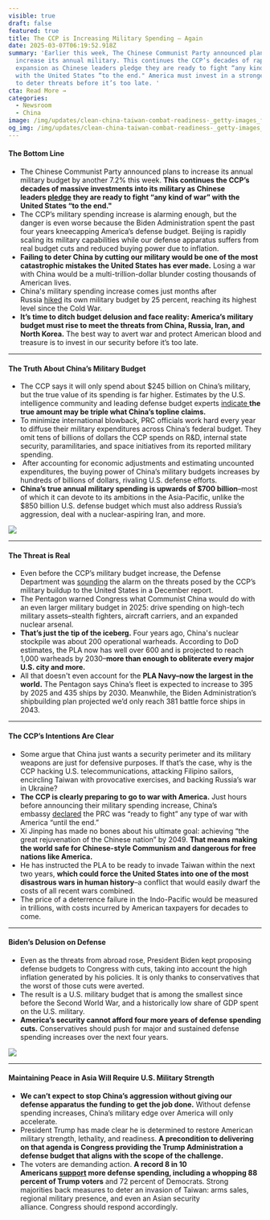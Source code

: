 ```yaml
---
visible: true
draft: false
featured: true
title: The CCP is Increasing Military Spending – Again
date: 2025-03-07T06:19:52.918Z
summary: 'Earlier this week, The Chinese Communist Party announced plans to
  increase its annual military. This continues the CCP’s decades of rapid
  expansion as Chinese leaders pledge they are ready to fight “any kind of war”
  with the United States “to the end." America must invest in a stronger defense
  to deter threats before it’s too late. '
cta: Read More →
categories:
  - Newsroom
  - China
image: /img/updates/clean-china-taiwan-combat-readiness-_getty-images_featuredimage_mon-feb-24-2025.webp
og_img: /img/updates/clean-china-taiwan-combat-readiness-_getty-images_featuredimage_mon-feb-24-2025.webp
---
```

#### **The Bottom Line**

* The Chinese Communist Party announced plans to increase its annual military budget by another 7.2% this week. **This continues the CCP’s decades of massive investments into its military as Chinese leaders [pledge](https://8nithvebb.cc.rs6.net/tn.jsp?f=001krOoKyehg4_1CHplxRSr8srTuC22A9lhOqmkUb5oygjS_FJvbSph9D0GNauCghkd007S-UHxKPc6UOFG7PEcm4pDT-sVgRoPvQqRaP01KWo_eIKK671GNrwkBMeOL__B703vN-jdYhyN5tXfAYGCMXuflsrF83ZbChyK0CaDh6UxJBy-_Z3jURvrQSA-_bRJ&c=KENPg0JeyqW1BMq9ojGh8MQsaxcZ6WyE-iQMiCPZyMEIx54sjIvT7A==&ch=CJorP5UvE81ARzJBLyHL_VRBpZqps8I_nKgYPjYB0efDvX2oi4h42w== "https\://8nithvebb.cc.rs6.net/tn.jsp?f=001krOoKyehg4_1CHplxRSr8srTuC22A9lhOqmkUb5oygjS_FJvbSph9D0GNauCghkd007S-UHxKPc6UOFG7PEcm4pDT-sVgRoPvQqRaP01KWo_eIKK671GNrwkBMeOL\_\_B703vN-jdYhyN5tXfAYGCMXuflsrF83ZbChyK0CaDh6UxJBy-\_Z3jURvrQSA-\_bRJ&c=KENPg0JeyqW1BMq9ojGh8MQsaxcZ6WyE-iQMiCPZyMEIx54sjIvT7A==&ch=CJorP5UvE81ARzJBLyHL_VRBpZqps8I_nKgYPjYB0efDvX2oi4h42w==") they are ready to fight “any kind of war” with the United States “to the end."**  
* The CCP’s military spending increase is alarming enough, but the danger is even worse because the Biden Administration spent the past four years kneecapping America’s defense budget. Beijing is rapidly scaling its military capabilities while our defense apparatus suffers from real budget cuts and reduced buying power due to inflation.
* **Failing to deter China by cutting our military would be one of the most catastrophic mistakes the United States has ever made.** Losing a war with China would be a multi-trillion-dollar blunder costing thousands of American lives.
* China's military spending increase comes just months after Russia [hiked](https://8nithvebb.cc.rs6.net/tn.jsp?f=001krOoKyehg4_1CHplxRSr8srTuC22A9lhOqmkUb5oygjS_FJvbSph9D0GNauCghkdoSnt8DY9Nwzi590iaoZgyZANyWbEKNA5kF-b8M65AbvgsfSTjs0fE3z5yc56aplisaWNfGUBPFRpBz_jKLv4QsR7TjfQFS3auiyzFneRNufhQcREHW0U-1pjrszZCr7fDRH_KmKWgpj6FYM-RCb8ooc2KSz9AKjOMuFY-836xJ4oBRnjdDG_ldYaHAz2iG7P&c=KENPg0JeyqW1BMq9ojGh8MQsaxcZ6WyE-iQMiCPZyMEIx54sjIvT7A==&ch=CJorP5UvE81ARzJBLyHL_VRBpZqps8I_nKgYPjYB0efDvX2oi4h42w== "https\://8nithvebb.cc.rs6.net/tn.jsp?f=001krOoKyehg4_1CHplxRSr8srTuC22A9lhOqmkUb5oygjS_FJvbSph9D0GNauCghkdoSnt8DY9Nwzi590iaoZgyZANyWbEKNA5kF-b8M65AbvgsfSTjs0fE3z5yc56aplisaWNfGUBPFRpBz_jKLv4QsR7TjfQFS3auiyzFneRNufhQcREHW0U-1pjrszZCr7fDRH_KmKWgpj6FYM-RCb8ooc2KSz9AKjOMuFY-836xJ4oBRnjdDG_ldYaHAz2iG7P&c=KENPg0JeyqW1BMq9ojGh8MQsaxcZ6WyE-iQMiCPZyMEIx54sjIvT7A==&ch=CJorP5UvE81ARzJBLyHL_VRBpZqps8I_nKgYPjYB0efDvX2oi4h42w==") its own military budget by 25 percent, reaching its highest level since the Cold War.
* **It’s time to ditch budget delusion and face reality: America’s military budget must rise to meet the threats from China, Russia, Iran, and North Korea.** The best way to avert war and protect American blood and treasure is to invest in our security before it’s too late.

- - -

#### The Truth About China’s Military Budget

* The CCP says it will only spend about $245 billion on China’s military, but the true value of its spending is far higher. Estimates by the U.S. intelligence community and leading defense budget experts [indicate ](https://8nithvebb.cc.rs6.net/tn.jsp?f=001krOoKyehg4_1CHplxRSr8srTuC22A9lhOqmkUb5oygjS_FJvbSph9D0GNauCghkdE-LOA2WaVSzvay9gOf7N_NLEoGkPaqK-lt8BClCh02piHFvd8SACoTYkDSJndaOQcGdI-vdTtuZ1hQZ2qWwdkk2uN7jNAhDPn1m35L4EAF-DhS_pdHrHvTXMavcO1MGpMEpDgce0mZj6OhvolFbgRGBybPz-WzG5Gi8imPwZgaLBLyLFC_jXs5gRskUik-5YvGXwrcwbKKXbOrU1I9qlpJ03nlsUT4GhJSi9YByBexc1FMdJ5TSp9Q==&c=KENPg0JeyqW1BMq9ojGh8MQsaxcZ6WyE-iQMiCPZyMEIx54sjIvT7A==&ch=CJorP5UvE81ARzJBLyHL_VRBpZqps8I_nKgYPjYB0efDvX2oi4h42w== "https\://8nithvebb.cc.rs6.net/tn.jsp?f=001krOoKyehg4_1CHplxRSr8srTuC22A9lhOqmkUb5oygjS_FJvbSph9D0GNauCghkdE-LOA2WaVSzvay9gOf7N_NLEoGkPaqK-lt8BClCh02piHFvd8SACoTYkDSJndaOQcGdI-vdTtuZ1hQZ2qWwdkk2uN7jNAhDPn1m35L4EAF-DhS_pdHrHvTXMavcO1MGpMEpDgce0mZj6OhvolFbgRGBybPz-WzG5Gi8imPwZgaLBLyLFC_jXs5gRskUik-5YvGXwrcwbKKXbOrU1I9qlpJ03nlsUT4GhJSi9YByBexc1FMdJ5TSp9Q==&c=KENPg0JeyqW1BMq9ojGh8MQsaxcZ6WyE-iQMiCPZyMEIx54sjIvT7A==&ch=CJorP5UvE81ARzJBLyHL_VRBpZqps8I_nKgYPjYB0efDvX2oi4h42w==")**the true amount may be triple what China’s topline claims.**
* To minimize international blowback, PRC officials work hard every year to diffuse their military expenditures across China’s federal budget. They omit tens of billions of dollars the CCP spends on R&D, internal state security, paramilitaries, and space initiatives from its reported military spending.  
*  After accounting for economic adjustments and estimating uncounted expenditures, the buying power of China’s military budgets increases by hundreds of billions of dollars, rivaling U.S. defense efforts.
* **China’s true annual military spending is upwards of $700 billion**–most of which it can devote to its ambitions in the Asia-Pacific, unlike the $850 billion U.S. defense budget which must also address Russia’s aggression, deal with a nuclear-aspiring Iran, and more.﻿

![](https://files.constantcontact.com/bb1a97a2901/4e2e68f5-af6f-41fc-aaee-896f8ed102c5.png)

- - -

#### The Threat is Real

* Even before the CCP’s military budget increase, the Defense Department was [sounding](https://8nithvebb.cc.rs6.net/tn.jsp?f=001krOoKyehg4_1CHplxRSr8srTuC22A9lhOqmkUb5oygjS_FJvbSph9D0GNauCghkdAwOS20IZs5caGeW462GEgxI4I9R3bDUn73zTgVoaHbX6N4mt9l7rl8UZ41PqciiUdUQq7gk23fu3_nkjBuKp6VQzxr4zDlqTL-ioIhrrJsEkWfXImanZrdrY8gmAm-jSRkVaWHk58apDpIR-xCIoxoAhb_VoKAfKo2awRKgzXIw--fAwb6aFtRvMeba5Z23BAAv5jHlGwBLEn18s2eIXQwfWurqWRQkLj2awK7rxDSwy9UvS3xyy8t8j2Q2NIsTnz4E9L5h1qG0=&c=KENPg0JeyqW1BMq9ojGh8MQsaxcZ6WyE-iQMiCPZyMEIx54sjIvT7A==&ch=CJorP5UvE81ARzJBLyHL_VRBpZqps8I_nKgYPjYB0efDvX2oi4h42w== "https\://8nithvebb.cc.rs6.net/tn.jsp?f=001krOoKyehg4_1CHplxRSr8srTuC22A9lhOqmkUb5oygjS_FJvbSph9D0GNauCghkdAwOS20IZs5caGeW462GEgxI4I9R3bDUn73zTgVoaHbX6N4mt9l7rl8UZ41PqciiUdUQq7gk23fu3_nkjBuKp6VQzxr4zDlqTL-ioIhrrJsEkWfXImanZrdrY8gmAm-jSRkVaWHk58apDpIR-xCIoxoAhb_VoKAfKo2awRKgzXIw--fAwb6aFtRvMeba5Z23BAAv5jHlGwBLEn18s2eIXQwfWurqWRQkLj2awK7rxDSwy9UvS3xyy8t8j2Q2NIsTnz4E9L5h1qG0=&c=KENPg0JeyqW1BMq9ojGh8MQsaxcZ6WyE-iQMiCPZyMEIx54sjIvT7A==&ch=CJorP5UvE81ARzJBLyHL_VRBpZqps8I_nKgYPjYB0efDvX2oi4h42w==") the alarm on the threats posed by the CCP’s military buildup to the United States in a December report.
* The Pentagon warned Congress what Communist China would do with an even larger military budget in 2025: drive spending on high-tech military assets–stealth fighters, aircraft carriers, and an expanded nuclear arsenal.
* **That’s just the tip of the iceberg.** Four years ago, China's nuclear stockpile was about 200 operational warheads. According to DoD estimates, the PLA now has well over 600 and is projected to reach 1,000 warheads by 2030–**more than enough to obliterate every major U.S. city and more.**
* All that doesn't even account for the **PLA Navy–now the largest in the world.** The Pentagon says China’s fleet is expected to increase to 395 by 2025 and 435 ships by 2030. Meanwhile, the Biden Administration’s shipbuilding plan projected we’d only reach 381 battle force ships in 2043.

- - -

#### The CCP’s Intentions Are Clear

* Some argue that China just wants a security perimeter and its military weapons are just for defensive purposes. If that’s the case, why is the CCP hacking U.S. telecommunications, attacking Filipino sailors, encircling Taiwan with provocative exercises, and backing Russia’s war in Ukraine?
* **The CCP is clearly preparing to go to war with America.** Just hours before announcing their military spending increase, China’s embassy [declared](https://8nithvebb.cc.rs6.net/tn.jsp?f=001krOoKyehg4_1CHplxRSr8srTuC22A9lhOqmkUb5oygjS_FJvbSph9D0GNauCghkd7gwbo1Qm-LenvBAsZHodmGDseaXxQtqyQZSSgvKXczwQ1MLpGQyVaCIYov-JqZF-Xw40-0Gsq4rdsJSWWNAk7IwNDqfM4fVh-ZB4EBhiBeeSS6o69iduBrFBw9I-NjpP&c=KENPg0JeyqW1BMq9ojGh8MQsaxcZ6WyE-iQMiCPZyMEIx54sjIvT7A==&ch=CJorP5UvE81ARzJBLyHL_VRBpZqps8I_nKgYPjYB0efDvX2oi4h42w== "https\://8nithvebb.cc.rs6.net/tn.jsp?f=001krOoKyehg4_1CHplxRSr8srTuC22A9lhOqmkUb5oygjS_FJvbSph9D0GNauCghkd7gwbo1Qm-LenvBAsZHodmGDseaXxQtqyQZSSgvKXczwQ1MLpGQyVaCIYov-JqZF-Xw40-0Gsq4rdsJSWWNAk7IwNDqfM4fVh-ZB4EBhiBeeSS6o69iduBrFBw9I-NjpP&c=KENPg0JeyqW1BMq9ojGh8MQsaxcZ6WyE-iQMiCPZyMEIx54sjIvT7A==&ch=CJorP5UvE81ARzJBLyHL_VRBpZqps8I_nKgYPjYB0efDvX2oi4h42w==") the PRC was “ready to fight” any type of war with America “until the end.”
* Xi Jinping has made no bones about his ultimate goal: achieving “the great rejuvenation of the Chinese nation” by 2049. **That means making the world safe for Chinese-style Communism and dangerous for free nations like America.**
* He has instructed the PLA to be ready to invade Taiwan within the next two years, **which could force the United States into one of the most disastrous wars in human history**–a conflict that would easily dwarf the costs of all recent wars combined.
* The price of a deterrence failure in the Indo-Pacific would be measured in trillions, with costs incurred by American taxpayers for decades to come.

- - -

#### Biden’s Delusion on Defense

* Even as the threats from abroad rose, President Biden kept proposing defense budgets to Congress with cuts, taking into account the high inflation generated by his policies. It is only thanks to conservatives that the worst of those cuts were averted. 
* The result is a U.S. military budget that is among the smallest since before the Second World War, and a historically low share of GDP spent on the U.S. military.
* **America’s security cannot afford four more years of defense spending cuts.** Conservatives should push for major and sustained defense spending increases over the next four years.

![](https://files.constantcontact.com/bb1a97a2901/f09a36cd-ff76-46c0-a0cc-6a434cef069a.png)

- - -

#### Maintaining Peace in Asia Will Require U.S. Military Strength

* **We can’t expect to stop China’s aggression without giving our defense apparatus the funding to get the job done.** Without defense spending increases, China’s military edge over America will only accelerate.
* President Trump has made clear he is determined to restore American military strength, lethality, and readiness. **A precondition to delivering on that agenda is Congress providing the Trump Administration a defense budget that aligns with the scope of the challenge.**
* The voters are demanding action. **A record 8 in 10 Americans [support](https://8nithvebb.cc.rs6.net/tn.jsp?f=001krOoKyehg4_1CHplxRSr8srTuC22A9lhOqmkUb5oygjS_FJvbSph9D0GNauCghkdc9fYf1LOJ1OP7kKza3eyjB1oAA8HI9_KeU_KTmv6ReqoHBkL8ZzZS_Q6oaw9pw4hGjbtj7gj9bts7vHK8ZJ1iHooB8g72gkpnPusknNCM9ixAvHoDzvkJMG1sKy0qehPwkvHHJPWpatg-7aWed_suA==&c=KENPg0JeyqW1BMq9ojGh8MQsaxcZ6WyE-iQMiCPZyMEIx54sjIvT7A==&ch=CJorP5UvE81ARzJBLyHL_VRBpZqps8I_nKgYPjYB0efDvX2oi4h42w== "https\://8nithvebb.cc.rs6.net/tn.jsp?f=001krOoKyehg4_1CHplxRSr8srTuC22A9lhOqmkUb5oygjS_FJvbSph9D0GNauCghkdc9fYf1LOJ1OP7kKza3eyjB1oAA8HI9_KeU_KTmv6ReqoHBkL8ZzZS_Q6oaw9pw4hGjbtj7gj9bts7vHK8ZJ1iHooB8g72gkpnPusknNCM9ixAvHoDzvkJMG1sKy0qehPwkvHHJPWpatg-7aWed_suA==&c=KENPg0JeyqW1BMq9ojGh8MQsaxcZ6WyE-iQMiCPZyMEIx54sjIvT7A==&ch=CJorP5UvE81ARzJBLyHL_VRBpZqps8I_nKgYPjYB0efDvX2oi4h42w==") more defense spending, including a whopping 88 percent of Trump voters** and 72 percent of Democrats. Strong majorities back measures to deter an invasion of Taiwan: arms sales, regional military presence, and even an Asian security alliance. Congress should respond accordingly.